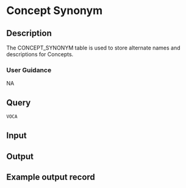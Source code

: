 <!--

-->

# Concept Synonym










 

## Description
The CONCEPT_SYNONYM table is used to store alternate names and descriptions for Concepts.
### User Guidance
NA



 
## Query
```sql
VOCA
```








 

## Input




 

## Output



 

## Example output record





